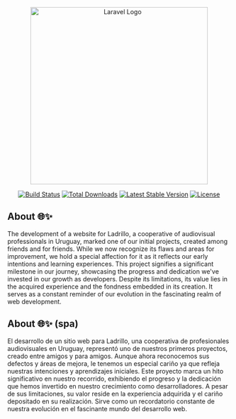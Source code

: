 <p align="center"><a href="https://laravel.com" target="_blank"><img src="https://raw.githubusercontent.com/laravel/art/master/logo-lockup/5%20SVG/2%20CMYK/1%20Full%20Color/laravel-logolockup-cmyk-red.svg" width="400" alt="Laravel Logo"></a></p>

<p align="center">
<a href="https://travis-ci.org/laravel/framework"><img src="https://travis-ci.org/laravel/framework.svg" alt="Build Status"></a>
<a href="https://packagist.org/packages/laravel/framework"><img src="https://img.shields.io/packagist/dt/laravel/framework" alt="Total Downloads"></a>
<a href="https://packagist.org/packages/laravel/framework"><img src="https://img.shields.io/packagist/v/laravel/framework" alt="Latest Stable Version"></a>
<a href="https://packagist.org/packages/laravel/framework"><img src="https://img.shields.io/packagist/l/laravel/framework" alt="License"></a>
</p>

## About 🌐✨
The development of a website for Ladrillo, a cooperative of audiovisual professionals in Uruguay, marked one of our initial projects, created among friends and for friends. While we now recognize its flaws and areas for improvement, we hold a special affection for it as it reflects our early intentions and learning experiences. This project signifies a significant milestone in our journey, showcasing the progress and dedication we've invested in our growth as developers. Despite its limitations, its value lies in the acquired experience and the fondness embedded in its creation. It serves as a constant reminder of our evolution in the fascinating realm of web development.

## About 🌐✨ (spa) 
El desarrollo de un sitio web para Ladrillo, una cooperativa de profesionales audiovisuales en Uruguay, representó uno de nuestros primeros proyectos, creado entre amigos y para amigos. Aunque ahora reconocemos sus defectos y áreas de mejora, le tenemos un especial cariño ya que refleja nuestras intenciones y aprendizajes iniciales. Este proyecto marca un hito significativo en nuestro recorrido, exhibiendo el progreso y la dedicación que hemos invertido en nuestro crecimiento como desarrolladores. A pesar de sus limitaciones, su valor reside en la experiencia adquirida y el cariño depositado en su realización. Sirve como un recordatorio constante de nuestra evolución en el fascinante mundo del desarrollo web. 
